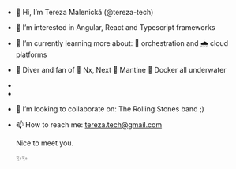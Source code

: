 - 👋 Hi, I’m Tereza Malenická (@tereza-tech)

- 👀 I’m interested in Angular, React and Typescript frameworks
- 🌱 I’m currently learning more about: 🎺 orchestration and 🌧 cloud platforms
- 💙 Diver and fan of 🌊 Nx, Next 🐬 Mantine 🐋 Docker all underwater
-
-
- 💞️ I’m looking to collaborate on: The Rolling Stones band ;)
- 📫 How to reach me: tereza.tech@gmail.com

     Nice to meet you.
     
     
     
     
     ✨✨
